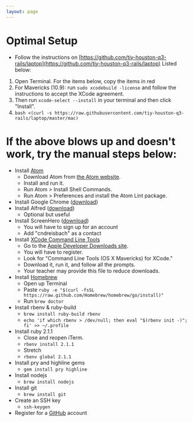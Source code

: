 ```yaml
---
layout: page
---
```


# Optimal Setup

* Follow the instructions on [https://github.com/tiy-houston-q3-rails/laptop](https://github.com/tiy-houston-q3-rails/laptop) Listed below:

1. Open Terminal. For the items below, copy the items in red
1. For Mavericks (10.9): run `sudo xcodebuild -license` and follow the instructions to accept the XCode agreement.
2. Then run `xcode-select --install` in your terminal and then click "Install".
3. `bash <(curl -s https://raw.githubusercontent.com/tiy-houston-q3-rails/laptop/master/mac)`

# If the above blows up and doesn't work, try the manual steps below:

* Install [Atom](atom.html)
  * Download Atom from [the Atom website](https://atom.io/).
  * Install and run it.
  * Run Atom > Install Shell Commands.
  * Run Atom > Preferences and install the Atom Lint package.
* Install Google Chrome ([download](https://www.google.com/intl/en/chrome/browser/))
* Install Alfred ([download](http://www.alfredapp.com/))
    * Optional but useful
* Install ScreenHero ([download](http://screenhero.com/download.html))
    * You will have to sign up for an account
    * Add "cndreisbach" as a contact
* Install [XCode Command Line Tools](xcode.html)
    * Go to the [Apple Developer Downloads site](https://developer.apple.com/downloads/).
    * You will have to register.
    * Look for "Command Line Tools (OS X Mavericks) for XCode."
    * Download it, run it, and follow all the prompts.
    * Your teacher may provide this file to reduce downloads.
* Install [Homebrew](homebrew.html)
    * Open up Terminal
    * Paste `ruby -e "$(curl -fsSL https://raw.github.com/Homebrew/homebrew/go/install)"`
    * Run `brew doctor`
* Install rbenv & ruby-build
    * `brew install ruby-build rbenv`
    * `echo 'if which rbenv > /dev/null; then eval "$(rbenv init -)"; fi' >> ~/.profile`
* Install ruby 2.1.1
    * Close and reopen iTerm.
    * `rbenv install 2.1.1`
    * Stretch
    * `rbenv global 2.1.1`
* Install pry and highline gems
    * `gem install pry highline`
* Install nodejs
    * `brew install nodejs`
* Install git
    * `brew install git`
* Create an SSH key
    * `ssh-keygen`
* Register for a [GitHub](https://github.com) account
